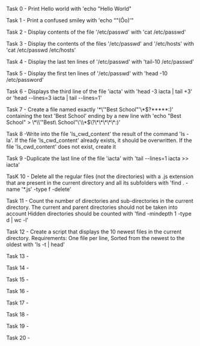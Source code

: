 Task 0 - Print Hello world with 'echo "Hello World" 

Task 1 - Print a confused smiley with 'echo "\"(Ôo)'"

Task 2 - Display contents of the file '/etc/passwd' with 'cat /etc/passwd'

Task 3 - Display the contents of the files '/etc/passwd' and '/etc/hosts' with 'cat /etc/passwd /etc/hosts'

Task 4 - Display the last ten lines of '/etc/passwd' with 'tail-10 /etc/passwd'

Task 5 - Display the first ten lines of '/etc/passwd' with 'head -10 /etc/password'

Task 6 - Displays the third line of the file 'iacta' with 'head -3 iacta | tail +3' or 'head --lines=3 iacta | tail --lines=1'

Task 7 - Create a file named exactly '\*\\'"Best School"\'\\*$\?\*\*\*\*\*:)' containing the text 'Best School' ending by a new line with 'echo "Best School" > \\\*\\\\\'\"Best\ School\"\\\'\\\\\*\$\\\?\\\*\\\*\\\*\\\*\\\*\:\)'

Task 8 -Write into the file 'ls_cwd_content' the result of the command 'ls -la'. If the file 'ls_cwd_content' already exists, it should be overwritten. If the file 'ls_cwd_content' does not exist, create it

Task 9 -Duplicate the last line of the file 'iacta' with 'tail --lines=1 iacta >> iacta'

TasK 10 - Delete all the regular files (not the directories) with a .js extension that are present in the current directory and all its subfolders with 'find . -name '*.js' -type f -delete'

Task 11 - Count the number of directories and sub-directories in the current directory.
The current and parent directories should not be taken into account
Hidden directories should be counted with 'find -mindepth 1 -type d | wc -l'

Task 12 - Create a script that displays the 10 newest files in the current directory. Requirements: One file per line, Sorted from the newest to the oldest with 'ls -t | head'

Task 13 -

Task 14 -

Task 15 -

Task 16 -

Task 17 -

Task 18 - 

Task 19 -

Task 20 -
